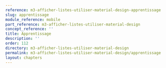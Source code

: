 ```yaml
---
reference: m3-afficher-listes-utiliser-material-design-apprentissage
slug: apprentissage
module_reference: mobile
part_reference: m3-afficher-listes-utiliser-material-design
concept_reference: ''
title: Apprentissage
description: ''
order: 112
directory: m3-afficher-listes-utiliser-material-design
permalink: m3-afficher-listes-utiliser-material-design/apprentissage
layout: chapters
---
```

